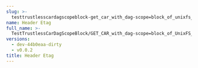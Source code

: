 ```yaml
---
slug: >-
  testtrustlesscardagscopeblock-get_car_with_dag-scope=block_of_unixfs_directory_on_a_path_(accept_header)-header_etag
name: Header Etag
full_name: >-
  TestTrustlessCarDagScopeBlock/GET_CAR_with_dag-scope=block_of_UnixFS_directory_on_a_path_(Accept_Header)/Header_Etag
versions:
  - dev-44b0eaa-dirty
  - v0.0.2
title: Header Etag
---
```


